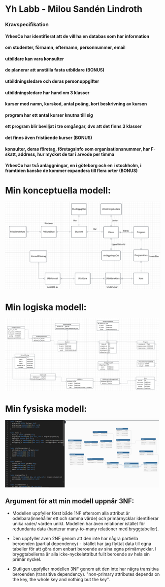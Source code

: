 # Yh Labb - Milou Sandén Lindroth

### Kravspecifikation
#### YrkesCo har identifierat att de vill ha en databas som har information
#### om studenter, förnamn, efternamn, personnummer, email
#### utbildare kan vara konsulter
#### de planerar att anställa fasta utbildare (BONUS)
#### utbildningsledare och deras personuppgifter
#### utbildningsledare har hand om 3 klasser
#### kurser med namn, kurskod, antal poäng, kort beskrivning av kursen
#### program har ett antal kurser knutna till sig
#### ett program blir beviljat i tre omgångar, dvs att det finns 3 klasser
#### det finns även fristående kurser (BONUS)
#### konsulter, deras företag, företagsinfo som organisationsnummer, har F-skatt, address, hur mycket de tar i arvode per timma
#### YrkesCo har två anläggningar, en i göteborg och en i stockholm, i framtiden kanske de kommer expandera till flera orter (BONUS)

# Min konceptuella modell:

<img src="../yh_labb/assets/yrkesco_conceptual.png" width="600">

# Min logiska modell:

<img src="../yh_labb/assets/yrkesco_logical.png" width="500">

# Min fysiska modell:

<img src="../yh_labb/assets/yrkesco_physical.png" width="500">


## Argument för att min modell uppnår 3NF:
- Modellen uppfyller först både 1NF eftersom alla attribut är odelbara(innehåller ett och samma värde) och primärnycklar identifierar unika rader/ värden unikt. Modellen har även relationer istället för redundanta data (hanterar many-to-many relationer med bryggtabeller).

- Den uppfyller även 2NF genom att den inte har några partiella beroenden (partial dependency)  - istället har jag flyttat data till egna tabeller för att göra dom enbart beroende av sina egna primärnycklar. I bryggtabellerna är alla icke-nyckelattribut fullt beroende av hela sin primär nyckel.

- Slutligen uppfyller modellen 3NF genom att den inte har några transitiva beroenden (transitive dependency). "non-primary attributes depends on the key, the whole key and nothing but the key".
